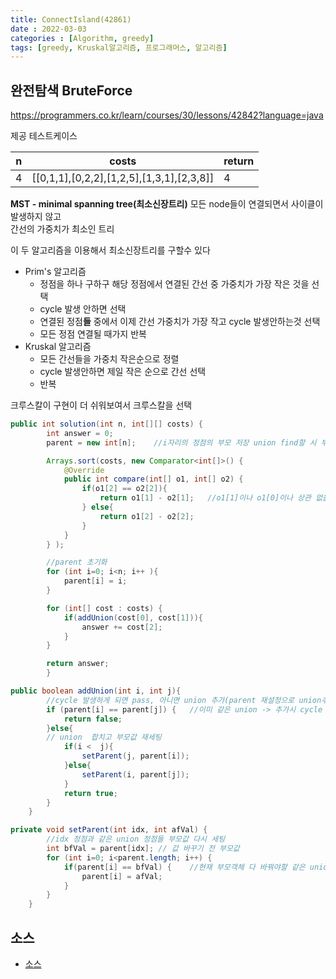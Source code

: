 ```yaml
---
title: ConnectIsland(42861)
date : 2022-03-03
categories : [Algorithm, greedy]
tags: [greedy, Kruskal알고리즘, 프로그래머스, 알고리즘]
---
```


## 완전탐색 BruteForce
https://programmers.co.kr/learn/courses/30/lessons/42842?language=java

제공 테스트케이스

| n | costs                                   | return |
|-----|-----------------------------------------|--------|
| 4	| [[0,1,1],[0,2,2],[1,2,5],[1,3,1],[2,3,8]]	 | 4      |

**MST - minimal spanning tree(최소신장트리)**
모든 node들이 연결되면서 사이클이 발생하지 않고<br>
간선의 가중치가 최소인 트리

이 두 알고리즘을 이용해서 최소신장트리를 구할수 있다
* Prim's 알고리즘
  * 정점을 하나 구하구 해당 정점에서 연결된 간선 중 가중치가 가장 작은 것을 선택
  * cycle 발생 안하면 선택
  * 연결된 정점**들** 중에서 이제 간선 가중치가 가장 작고 cycle 발생안하는것 선택
  * 모든 정점 연결될 때가지 반복
* Kruskal 알고리즘
  * 모든 간선들을 가중치 작은순으로 정렬
  * cycle 발생안하면 제일 작은 순으로 간선 선택
  * 반복

크루스칼이 구현이 더 쉬워보여서 크루스칼을 선택

```java
public int solution(int n, int[][] costs) {
        int answer = 0;
        parent = new int[n];    //i자리의 정점의 부모 저장 union find할 시 부모로 같은 union 여부 확인

        Arrays.sort(costs, new Comparator<int[]>() {
            @Override
            public int compare(int[] o1, int[] o2) {
                if(o1[2] == o2[2]){
                    return o1[1] - o2[1];   //o1[1]이나 o1[0]이나 상관 없을듯
                } else{
                    return o1[2] - o2[2];
                }
            }
        } );

        //parent 초기화
        for (int i=0; i<n; i++ ){
            parent[i] = i;
        }

        for (int[] cost : costs) {
            if(addUnion(cost[0], cost[1])){
                answer += cost[2];
            }
        }

        return answer;
        }

public boolean addUnion(int i, int j){
        //cycle 발생하게 되면 pass, 아니면 union 추가(parent 재설정으로 union추가한다는뜻)
        if (parent[i] == parent[j]) {   //이미 같은 union -> 추가시 cycle 발생 pass
            return false;
        }else{
        // union  합치고 부모값 재세팅
            if(i <  j){
                setParent(j, parent[i]);
            }else{
                setParent(i, parent[j]);
            }
            return true;
        } 
    }

private void setParent(int idx, int afVal) {
        //idx 정점과 같은 union 정점들 부모값 다시 세팅
        int bfVal = parent[idx]; // 값 바꾸기 전 부모값
        for (int i=0; i<parent.length; i++) {
            if(parent[i] == bfVal) {    //현재 부모객체 다 바꿔야할 같은 union에 있는 것들
                parent[i] = afVal;
            }
        }
    }
```

## 소스
- [소스](https://github.com/hyunhyun/Hyun_Algorithm/blob/master/AlgoPractice/src/greedy/ConnectIsland.java)
